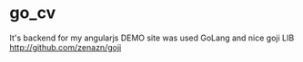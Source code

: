# go_cv

It's backend for my angularjs DEMO site 
was used GoLang and  nice goji LIB http://github.com/zenazn/goji
